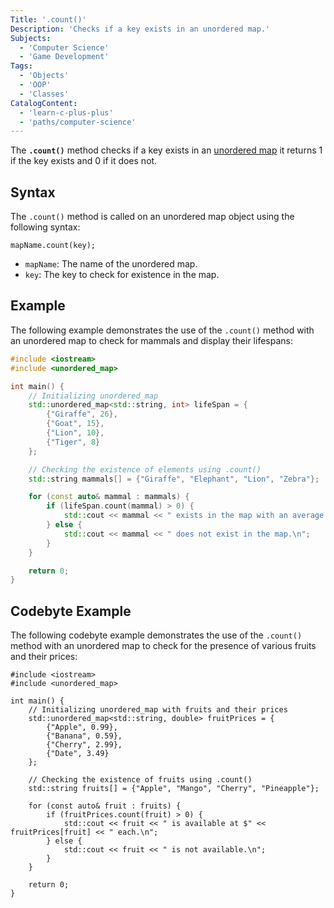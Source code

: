 ```yaml
---
Title: '.count()'
Description: 'Checks if a key exists in an unordered map.'
Subjects:
  - 'Computer Science'
  - 'Game Development'
Tags:
  - 'Objects'
  - 'OOP'
  - 'Classes'
CatalogContent:
  - 'learn-c-plus-plus'
  - 'paths/computer-science'
---
```


The **`.count()`** method checks if a key exists in an [unordered map](https://www.codecademy.com/resources/docs/cpp/unordered-map) it returns 1 if the key exists and 0 if it does not.

## Syntax

The `.count()` method is called on an unordered map object using the following syntax:

```pseudo
mapName.count(key);
```

- `mapName`: The name of the unordered map.
- `key`: The key to check for existence in the map.

## Example

The following example demonstrates the use of the `.count()` method with an unordered map to check for mammals and display their lifespans:

```cpp
#include <iostream>
#include <unordered_map>

int main() {
    // Initializing unordered_map
    std::unordered_map<std::string, int> lifeSpan = {
        {"Giraffe", 26},
        {"Goat", 15},
        {"Lion", 10},
        {"Tiger", 8}
    };

    // Checking the existence of elements using .count()
    std::string mammals[] = {"Giraffe", "Elephant", "Lion", "Zebra"};

    for (const auto& mammal : mammals) {
        if (lifeSpan.count(mammal) > 0) {
            std::cout << mammal << " exists in the map with an average lifespan of " << lifeSpan[mammal] << " years.\n";
        } else {
            std::cout << mammal << " does not exist in the map.\n";
        }
    }

    return 0;
}
```

## Codebyte Example

The following codebyte example demonstrates the use of the `.count()` method with an unordered map to check for the presence of various fruits and their prices:

```codebyte/cpp
#include <iostream>
#include <unordered_map>

int main() {
    // Initializing unordered_map with fruits and their prices
    std::unordered_map<std::string, double> fruitPrices = {
        {"Apple", 0.99},
        {"Banana", 0.59},
        {"Cherry", 2.99},
        {"Date", 3.49}
    };

    // Checking the existence of fruits using .count()
    std::string fruits[] = {"Apple", "Mango", "Cherry", "Pineapple"};

    for (const auto& fruit : fruits) {
        if (fruitPrices.count(fruit) > 0) {
            std::cout << fruit << " is available at $" << fruitPrices[fruit] << " each.\n";
        } else {
            std::cout << fruit << " is not available.\n";
        }
    }

    return 0;
}
```
